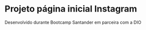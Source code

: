 Projeto página inicial Instagram
================================

Desenvolvido durante Bootcamp Santander em parceira com a DIO
